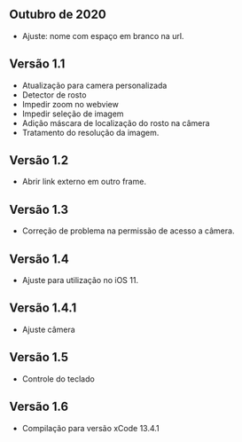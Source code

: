 ## Outubro de 2020
* Ajuste: nome com espaço em branco na url.

## Versão 1.1
* Atualização para camera personalizada
* Detector de rosto
* Impedir zoom no webview
* Impedir seleção de imagem
* Adição máscara de localização do rosto na câmera
* Tratamento do resolução da imagem.

## Versão 1.2
* Abrir link externo em outro frame.

## Versão 1.3
* Correção de problema na permissão de acesso a câmera.

## Versão 1.4
* Ajuste para utilização no iOS 11.

## Versão 1.4.1
* Ajuste câmera

## Versão 1.5
* Controle do teclado

## Versão 1.6
* Compilação para versão xCode 13.4.1
